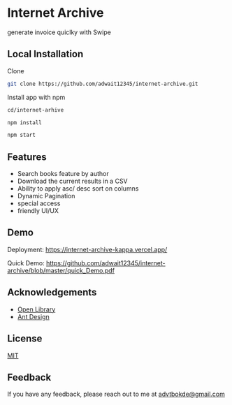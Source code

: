 # Internet Archive 
generate invoice quiclky with Swipe



## Local Installation


Clone
```bash
git clone https://github.com/adwait12345/internet-archive.git
```

Install app with npm

```bash
cd/internet-arhive

npm install

npm start
```

## Features

- Search books feature by author
- Download the current results in a CSV
- Ability to apply asc/ desc sort on columns
- Dynamic Pagination
- special access 
- friendly UI/UX


## Demo

Deployment:
https://internet-archive-kappa.vercel.app/

Quick Demo:
https://github.com/adwait12345/internet-archive/blob/master/quick_Demo.pdf

## Acknowledgements

 - [Open Library](https://openlibrary.org/)
 - [Ant Design](https://ant.design/)



## License

[MIT](https://choosealicense.com/licenses/mit/)


## Feedback

If you have any feedback, please reach out to me at advtbokde@gmail.com
